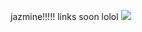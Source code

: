 jazmine!!!!! links soon lolol
![](https://64.media.tumblr.com/aaae3d640aba938c4425b782dafa9bae/8815bc7fc0c4ae58-c6/s1280x1920/a2af1bd33e14a66f96677f762e50b10a2b416666.jpg)
